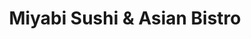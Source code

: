 ---
layout: place
title: "Miyabi Sushi & Asian Bistro"
permalink: /minnesota/excelsior/miyabi-sushi-asian-bistro.html
stateAbbr: MN
stateName: Minnesota
cityName: Excelsior
seo:
  name: "Miyabi Sushi & Asian Bistro"
  type: Restaurant
  links: http://www.miyabiexcelsior.com/
description: "Creative sushi rolls share the menu with Japanese, Chinese & Thai entrees in a relaxed space. Miyabi Sushi & Asian Bistro serves delicious sushi in Excelsior, Minnesota. Try fresh Japanese dishes for a great dining experience. Available for takeout, delivery, lunch, and dinner."
place_id: ChIJSbYhtdsc9ocRftkMpW88M60
photos:
  - name: >-
      places/ChIJSbYhtdsc9ocRftkMpW88M60/photos/AeeoHcJkKRiGQqVAuY4fIvBxttPJ9MacHVZTK7aW3VHNafCxcCIGMQkfFjVUPUle_C60KcPqXwREeqYk3pawrEVhRtihx2XLG5u3Pvh3AV_6Q4gCxlSTgiqF7jeZxmDZTj8jswWRPYr67j5YQxFPqGbZpRs5qjGDmM10Sr4t-oSwAlNBPMMdtpGO-eOlOWAfDf5cMOsHL0jPKseCNfuADcGdG-VQ9oXJBG2F05QF_BBWUWpkZcOcIzT3HowD4Q2QjzQu8Rp89VdABo6gqfBHNW9jmLVmPaDX9A2ApD2FbcnjirP1YR269-4z9XFG-ACKD2P-91eX3DeyW18nO8-iwb01Z4b6Qs8j-TDg1vKQdzWbe3V71gPvlngNv82a62JLS0HyW1gE2toom7QnwFy1dRmvNzIz8k8hblRidgw2EpJJWgsgDYg
    widthPx: 2268
    heightPx: 4032
    authorAttributions:
      - displayName: Corey Geier
        uri: https://maps.google.com/maps/contrib/103694278196123475108
        photoUri: >-
          https://lh3.googleusercontent.com/a-/ALV-UjUF6CuqIpA8EweWBeXDSMnJWMqGXOIsC_YnSTfQO08igtdbOaMN=s100-p-k-no-mo
    flagContentUri: >-
      https://www.google.com/local/imagery/report/?cb_client=maps_api_places.places_api&image_key=!1e10!2sCIHM0ogKEICAgICpr7C3wQE&hl=en-US
    googleMapsUri: >-
      https://www.google.com/maps/place//data=!3m4!1e2!3m2!1sCIHM0ogKEICAgICpr7C3wQE!2e10!4m2!3m1!1s0x87f61cdbb521b649:0xad333c6fa50cd97e
  - name: >-
      places/ChIJSbYhtdsc9ocRftkMpW88M60/photos/AeeoHcJqeQW73KRc3YlIL2AI8_zNAhRh84jUuDQlMa7p49xVG5idWF28VPvUh1uITWskdXnsmn1qtdJPmElJrxPyQc4y2F0jl_KYKsG2RxTgrKjjt8iXBb26XfKIlXJI0K2geS55ZCVfczPxJkDCkA96YWpIDMMPiH0EZmZS6ZhTZw-E9DZ3cQOamzLPg-ZaQTrCdZ2KxaxtcBv2dJ3I_Xj2m2_OHhQKPRTwxkJ2r9ZsnDmXmd5ty0MeNZzQDsz0ktxAzHiEhF99IXn15G1lkqkxnED2tBynno-R707e2EmE5xfojl7mwRSNUBc0Wo2wjzfSWffg2lIL4zZ29bagCo3H19ecjUkocaRe0axrnJliIcA89-lhAMWVgk5ZkBY9v11qBWdnydr1h5JLBMqtfK84iHlgLI1i-eHcKeLHhphUDFYdwVI
    widthPx: 3835
    heightPx: 2157
    authorAttributions:
      - displayName: Mandy Brintlinger
        uri: https://maps.google.com/maps/contrib/115664827711228893365
        photoUri: >-
          https://lh3.googleusercontent.com/a-/ALV-UjU45n5SQsheP7K7l5cWRzfPSNUN1yVu5qfbohmcfSXvkOB5aYrzhg=s100-p-k-no-mo
    flagContentUri: >-
      https://www.google.com/local/imagery/report/?cb_client=maps_api_places.places_api&image_key=!1e10!2sCIHM0ogKEICAgICRyc7nggE&hl=en-US
    googleMapsUri: >-
      https://www.google.com/maps/place//data=!3m4!1e2!3m2!1sCIHM0ogKEICAgICRyc7nggE!2e10!4m2!3m1!1s0x87f61cdbb521b649:0xad333c6fa50cd97e
  - name: >-
      places/ChIJSbYhtdsc9ocRftkMpW88M60/photos/AeeoHcIb8OqYXTO_tHhKNAn-ukFrlY55sHlHcTPXxawxB-HkqD4JgjQMw3MtbDYE3jctmfA8Qk_h1uKVS3YbAi2ZRh9WbHOdfr46i6J4Tk3CaBviT0UMUveNudql5NPYraxZ008tHf-4zXRZg_KcEehzUlNyvH_YJbCvmez870g1lnh_HAI33XHQOHdkNzxOkHk8aBXAgkme9ufVVBFFngUVBkFoRBkZxSOiSJHX1Qj2jeFjyS-uBfy94Wtfos9jPNF4vycQ-K20WxLo450fnTbGeOsEjVm2ZfG8OQxtoHzFvnPUlROSAkq76kwz8JfZ8-5Tj9R-DO9o9JSAw8oxGQltopIJIB9Nbcmd4iotul9orB1rVkCU333jhOOspUesuwdfTPAAJ6PULVwdwU4wANcyoE3uNQ8DKWZ1kVOagy0llerPkFg_
    widthPx: 1284
    heightPx: 1298
    authorAttributions:
      - displayName: Kailey Lin
        uri: https://maps.google.com/maps/contrib/104183293097811316108
        photoUri: >-
          https://lh3.googleusercontent.com/a/ACg8ocJfk_tR_vUr36zzPXv6tjwhF0827P2aMunVcihqqV-sM95uSA=s100-p-k-no-mo
    flagContentUri: >-
      https://www.google.com/local/imagery/report/?cb_client=maps_api_places.places_api&image_key=!1e10!2sCIHM0ogKEICAgIDfiajy4wE&hl=en-US
    googleMapsUri: >-
      https://www.google.com/maps/place//data=!3m4!1e2!3m2!1sCIHM0ogKEICAgIDfiajy4wE!2e10!4m2!3m1!1s0x87f61cdbb521b649:0xad333c6fa50cd97e
  - name: >-
      places/ChIJSbYhtdsc9ocRftkMpW88M60/photos/AeeoHcIoKLudpFyFAQxi52VIO7iV_7zTPt2v_yNWPwsObesD9fAOAi-3IAfWDreXFeSvydcq1SC1lfg_Kt7RiYd4NeRUv5atYCyRbAKb4pQcT-ao--yK46pyBoP2zUQDKILqt9qlIcpbhX-W4FcTZuVE9zp40T-tImQuk8fpl5rWJ_7jKOk51GB5gwtlCaMLDucG4GSXQlaRZJuhAv6jwsVZZekJAOVjbfovZS9rk2upyH5gEic6zu9SUQirD71NxJLrDH4PSq95ezkHfO-dUVBoEYX-vSaH7i7Xt9d5GsMs1bqu_BwkfWe-WyAS0eJkQGmDFUb010zlz_6dyPgakhbSp8Kp-5BVdH7UJEsRfWrSyTO5P1ap3QdGRvxIJZYzHxgvKIRD8FnWI2Nx87ay7m8qLJE2Dcy1enoR0h4uVFGq5XYMKg
    widthPx: 4032
    heightPx: 3024
    authorAttributions:
      - displayName: Jodi Schoenauer
        uri: https://maps.google.com/maps/contrib/102969279802403766467
        photoUri: >-
          https://lh3.googleusercontent.com/a-/ALV-UjXEu_d7_-S6O45sLeWPEt5JFm0gXrdFgpn9vFHuOrl9uzOe-D790A=s100-p-k-no-mo
    flagContentUri: >-
      https://www.google.com/local/imagery/report/?cb_client=maps_api_places.places_api&image_key=!1e10!2sCIHM0ogKEICAgIDb2tW0ew&hl=en-US
    googleMapsUri: >-
      https://www.google.com/maps/place//data=!3m4!1e2!3m2!1sCIHM0ogKEICAgIDb2tW0ew!2e10!4m2!3m1!1s0x87f61cdbb521b649:0xad333c6fa50cd97e
  - name: >-
      places/ChIJSbYhtdsc9ocRftkMpW88M60/photos/AeeoHcLA0wJ6uNYoNALpVSQTYy1V14NqKKshMqedghM4EQt9AN3CAaRTjKm9mkWKwqIaml0zOl8UUuJGnTiJeIPZv8T8UsUR3qUtkq6cEUnH29mjxkv-D6oNWsV9Nq6XhEFGqFtzZJEmBgNW_9_5zE5QfJaA8upyPbIRk2nhwn68Wvxpj0cyFcgBvsJWp9YQC5smCR2zfszTPSTj9bByYd48H45nTlplsLWriXP50evF8GtIPoQk2pyWC1LdEoh73n0i7xv4BdMsD9UV7nqRqNJ4Q2fTafRtqccDlpyQJhhUDk8oAiWz0HnfCx6hjBovHhz9KECIneV6My7L0TM1-dSTY3hm6jz_UkXEU5UtLbtl4VOMbwjdHv_Hv_5c4ONTPs15BfxqUaJR5Tpt-9KtHrrA5_LY8QID9AlQRz95_xjSDF9eEmS5
    widthPx: 1268
    heightPx: 671
    authorAttributions:
      - displayName: Kailey Lin
        uri: https://maps.google.com/maps/contrib/104183293097811316108
        photoUri: >-
          https://lh3.googleusercontent.com/a/ACg8ocJfk_tR_vUr36zzPXv6tjwhF0827P2aMunVcihqqV-sM95uSA=s100-p-k-no-mo
    flagContentUri: >-
      https://www.google.com/local/imagery/report/?cb_client=maps_api_places.places_api&image_key=!1e10!2sCIHM0ogKEICAgIC_6uqCygE&hl=en-US
    googleMapsUri: >-
      https://www.google.com/maps/place//data=!3m4!1e2!3m2!1sCIHM0ogKEICAgIC_6uqCygE!2e10!4m2!3m1!1s0x87f61cdbb521b649:0xad333c6fa50cd97e
  - name: >-
      places/ChIJSbYhtdsc9ocRftkMpW88M60/photos/AeeoHcJXiEE4RIQNzaTKNPmt9iKNE_6cl4X9fXqYBYaUiaO1jyiRXec9nwZhbRTSR_I1f8Y7NMr400UdKi9Hg5KbjIPn7mSfPC-5h_zlm5nNnvq_y7HTpB8TBhOeGbdC19fbNX4fDJsgeWUA0a2XQwlHq0OCzy7u2545U5yn8fjz68FzLWzyTrCbZiRU8O71hMv-EBLTS7Tk52QkhRgqL-j4PvHo7Yc-DsHomjZcAvvOxZt258wZQNpDK3URVjZ8l1ae8eRJNijRQ51Qoljfrys_I9ipjnVzuxJEkjCaWhP4vSn8U7JcAMN4o23C1Th_pkSqv3OkObn0iQfWDyEBW7cTOLM42TxD5sbkyTQdIMIe-PgWGHwTPqGxdJk9VNyGimcsTUTbRI2Tuaut49QAvAfM5fi1tjzJKtkI8gi5bTOkDsB-wODQ
    widthPx: 4032
    heightPx: 3024
    authorAttributions:
      - displayName: Amy M
        uri: https://maps.google.com/maps/contrib/116474453222991012868
        photoUri: >-
          https://lh3.googleusercontent.com/a-/ALV-UjWqqpRuJMJ5ABNwUIm6BGZs0GD8VFN7Kb0ek9NiDwvRqPVVVIL4=s100-p-k-no-mo
    flagContentUri: >-
      https://www.google.com/local/imagery/report/?cb_client=maps_api_places.places_api&image_key=!1e10!2sCIHM0ogKEICAgIDr38WvoQE&hl=en-US
    googleMapsUri: >-
      https://www.google.com/maps/place//data=!3m4!1e2!3m2!1sCIHM0ogKEICAgIDr38WvoQE!2e10!4m2!3m1!1s0x87f61cdbb521b649:0xad333c6fa50cd97e
  - name: >-
      places/ChIJSbYhtdsc9ocRftkMpW88M60/photos/AeeoHcIBV9bzzJM6LySKWWdjNTMf1a76lns8nf4nmgianZLNUClyYxlLXSIfmbFrWfZCGK39mu88oHizVGivSRLibJnb1etUFeQ_G3lyv-jBPhuPWF4hvNF9vjz1CdsrOnUNlxrUEIYtenA-qg-4fO4i7ml815-rb0zY3Nokkjhhgb1TM7sHjagtvpBBeaiZ1Ej4jHa-so4mNN-xDY5KyisIxqAWWzygkGNSCkB2UQks58XRp1iMBxC2REiFs0wfDXXOAimTIvZojZ89mTZJvMJKWmG0plCW0_4VWdlh9e69TjGWtR6H7WYrz5wHf84dI-hv_URXEQtvt3O2WVaIpRVg4ja97FwaKSIxKYvCxMpHxkmYaC7FIkvu0w89sj-orqOfNzsyK7sR8XpEkxoHvP1xdRM8Z_XqZiTKB5k6SQ
    widthPx: 4032
    heightPx: 3024
    authorAttributions:
      - displayName: Dr. Rewati Teeparti, MD, MBBS
        uri: https://maps.google.com/maps/contrib/111443341657989153222
        photoUri: >-
          https://lh3.googleusercontent.com/a-/ALV-UjVTOqMFYIAHU9Le1wDvIKsr3KBm9HCzx_ANhMfFrIsjYrj6ufYwuA=s100-p-k-no-mo
    flagContentUri: >-
      https://www.google.com/local/imagery/report/?cb_client=maps_api_places.places_api&image_key=!1e10!2sCIHM0ogKEICAgID9_sNR&hl=en-US
    googleMapsUri: >-
      https://www.google.com/maps/place//data=!3m4!1e2!3m2!1sCIHM0ogKEICAgID9_sNR!2e10!4m2!3m1!1s0x87f61cdbb521b649:0xad333c6fa50cd97e
  - name: >-
      places/ChIJSbYhtdsc9ocRftkMpW88M60/photos/AeeoHcIkrPZ8QXb45leI8aKz_FnLrzIPARGclBTWu1ICM7byPFZtsehyGQsicV1FlAwyvToK7XRqew6kQOpl2I-7HZBnVA039ITx_STJ7vMd1eG-FIWnolWUbwvstU65bXPIHTTNqAsWLORh35AYLG_mEyNjIwJwfW4LV-fkl3jDLQrO75sZaP0Bn-eaOsAspTfdXS_qVfeb0gx3c9bWSr-p5weaJsl64lFmI5Op55MSQIgVq6fGeDSkgo7i9ALE_dfNh4bZ7iz5f5kqMMTCms8dmquZqMb-ud0gVPrlbe_plUdolBSlDgnqu5jo2Qa8cgAH-tk6LpS8Lyyx-6E3rXtHMM4FXGGcDxIIlmZL79T0gNiCscAZcFwKwyG6onEJkidbcJ8RSdTt5xQUF6aG32k7K8YvePhUV9ksM7UIz9xyQkE1P79r
    widthPx: 4032
    heightPx: 2268
    authorAttributions:
      - displayName: Corey Geier
        uri: https://maps.google.com/maps/contrib/103694278196123475108
        photoUri: >-
          https://lh3.googleusercontent.com/a-/ALV-UjUF6CuqIpA8EweWBeXDSMnJWMqGXOIsC_YnSTfQO08igtdbOaMN=s100-p-k-no-mo
    flagContentUri: >-
      https://www.google.com/local/imagery/report/?cb_client=maps_api_places.places_api&image_key=!1e10!2sCIHM0ogKEICAgICpr_DQxgE&hl=en-US
    googleMapsUri: >-
      https://www.google.com/maps/place//data=!3m4!1e2!3m2!1sCIHM0ogKEICAgICpr_DQxgE!2e10!4m2!3m1!1s0x87f61cdbb521b649:0xad333c6fa50cd97e
  - name: >-
      places/ChIJSbYhtdsc9ocRftkMpW88M60/photos/AeeoHcIq0Dl4J93cgAMfdvXHspnrHjpQEhwHtVaj1gUoyXesFYqiKY60uPkUFlZk7TkxwL9PuaFxZJCW9MctyiO42BwKHQXXS4VJBelaVHlFxpAuXy6Sglqh5YMeteYMmUBpj5mcNXJxlsz_1etwUGRiJn3HGH8xGiX4Tje0BFBBZpBQci7LT6jzE6UFr6kEagFYVwF-6NyXMP0-8itSpYUuKJpqrQRywtbu_hHmLo_74HXC10JoYx4uWDL8UKhc_-FqdSxztecp7wm7na4lvXIQdOi6YgxXJyxIwIspzrTvs6xAJD8GSwW6Ng-7GY6x5ttASUyrY9wuqKhQlaF9nlOL9OdZRKOHk5f_b-m8JVsg5IJpZmAzUjFPr6DQTzO91IixfRxX_tXMzQvyvnhZrqN715hUL1aIvaGnv5PRdiy19L-Ous0K
    widthPx: 4032
    heightPx: 3024
    authorAttributions:
      - displayName: Jessie Villarreal
        uri: https://maps.google.com/maps/contrib/117172167649224196159
        photoUri: >-
          https://lh3.googleusercontent.com/a-/ALV-UjVleKBS8K5d9iRdlg1CO8OWfo5q6yg3gcrxq-CUDw-J_-54fnnDUA=s100-p-k-no-mo
    flagContentUri: >-
      https://www.google.com/local/imagery/report/?cb_client=maps_api_places.places_api&image_key=!1e10!2sCIHM0ogKEICAgIClmbjLogE&hl=en-US
    googleMapsUri: >-
      https://www.google.com/maps/place//data=!3m4!1e2!3m2!1sCIHM0ogKEICAgIClmbjLogE!2e10!4m2!3m1!1s0x87f61cdbb521b649:0xad333c6fa50cd97e
  - name: >-
      places/ChIJSbYhtdsc9ocRftkMpW88M60/photos/AeeoHcIxbtwUE6ikqKkTGVN2BKyLf0A_f9U7ewDg6060dFXjTRFwNwZT2sDQSNsGuoYl8UP6V7BBXIHaLNr4qveVe6Oa0hQ_SYuS_tGv-b0Qa3uN3IlWpvsWzzmvqy7H8bD7TrcFcNsoBYvVqqnDoLn_AD5V0FTROLB99DC89eAQ9MOEfSpsulmgP-yISwyi2EZV99RJbUmEFqtwn22m18XP_8fcNRBJlbCK0XiWn_E4CCG9OUZDqvZvF-3CMBTDaDtJ6GbCnJ3JyEfvHC_rIibkVS4vpFBIomAi9CMZEhanM1a45zKB3HfxsoEfrfd3Tkbtj81roPdgAccWADByZbaKZgJ4an2VKndJw67TpByjVe_GsDuXjizS1Uxwe5uZNduyOgm90cGwFZoltjTC16sumX0yHDQtlyXoGIiZaQhfvbXsAa0
    widthPx: 4032
    heightPx: 2268
    authorAttributions:
      - displayName: Corey Geier
        uri: https://maps.google.com/maps/contrib/103694278196123475108
        photoUri: >-
          https://lh3.googleusercontent.com/a-/ALV-UjUF6CuqIpA8EweWBeXDSMnJWMqGXOIsC_YnSTfQO08igtdbOaMN=s100-p-k-no-mo
    flagContentUri: >-
      https://www.google.com/local/imagery/report/?cb_client=maps_api_places.places_api&image_key=!1e10!2sCIHM0ogKEICAgICpr7Cv9gE&hl=en-US
    googleMapsUri: >-
      https://www.google.com/maps/place//data=!3m4!1e2!3m2!1sCIHM0ogKEICAgICpr7Cv9gE!2e10!4m2!3m1!1s0x87f61cdbb521b649:0xad333c6fa50cd97e
address: '400 Water St #100, Excelsior, MN 55331, USA'
street: '400 Water St #100'
city: Excelsior
state: MN
zip: '55331'
country: USA
neighborhood: null
latitude: '44.900968'
longitude: '-93.568851'
accessibility_options:
  wheelchairAccessibleParking: true
  wheelchairAccessibleEntrance: true
  wheelchairAccessibleRestroom: true
  wheelchairAccessibleSeating: true
business_status: OPERATIONAL
name: Miyabi Sushi & Asian Bistro
google_maps_links:
  directionsUri: >-
    https://www.google.com/maps/dir//''/data=!4m7!4m6!1m1!4e2!1m2!1m1!1s0x87f61cdbb521b649:0xad333c6fa50cd97e!3e0
  placeUri: https://maps.google.com/?cid=12480385442581895550
  writeAReviewUri: >-
    https://www.google.com/maps/place//data=!4m3!3m2!1s0x87f61cdbb521b649:0xad333c6fa50cd97e!12e1
  reviewsUri: >-
    https://www.google.com/maps/place//data=!4m4!3m3!1s0x87f61cdbb521b649:0xad333c6fa50cd97e!9m1!1b1
  photosUri: >-
    https://www.google.com/maps/place//data=!4m3!3m2!1s0x87f61cdbb521b649:0xad333c6fa50cd97e!10e5
primary_type: Japanese Restaurant
opening_hours:
  regular: null
  current: null
secondary_opening_hours:
  regular:
    weekdayDescriptions: null
    type: null
  current:
    weekdayDescriptions: null
    type: null
phone: (952) 855-4000
price_level: PRICE_LEVEL_EXPENSIVE
price_range: null
rating: '4.3'
rating_count: 0
website: http://www.miyabiexcelsior.com/
reviews:
  - name: >-
      places/ChIJSbYhtdsc9ocRftkMpW88M60/reviews/ChZDSUhNMG9nS0VJQ0FnSUNkME12N1NnEAE
    relativePublishTimeDescription: a year ago
    rating: 4
    text:
      text: >-
        The sushi was good. We got two different rolls, but they ended up being
        pretty much the same. That was our bad when ordering, since we wanted to
        try two different kinds. We also got the kobe beef and veggies with rice
        and would recommend it.
      languageCode: en
    originalText:
      text: >-
        The sushi was good. We got two different rolls, but they ended up being
        pretty much the same. That was our bad when ordering, since we wanted to
        try two different kinds. We also got the kobe beef and veggies with rice
        and would recommend it.
      languageCode: en
    authorAttribution:
      displayName: Abby Bruckelmyer
      uri: https://www.google.com/maps/contrib/112393107051816431977/reviews
      photoUri: >-
        https://lh3.googleusercontent.com/a/ACg8ocI1qQvTQidHJTXL6-3N0-RcrwLwesik0RC2_WiVR1EnMTS0CA=s128-c0x00000000-cc-rp-mo-ba2
    publishTime: '2024-02-10T03:42:16.226704Z'
    flagContentUri: >-
      https://www.google.com/local/review/rap/report?postId=ChZDSUhNMG9nS0VJQ0FnSUNkME12N1NnEAE&d=17924085&t=1
    googleMapsUri: >-
      https://www.google.com/maps/reviews/data=!4m6!14m5!1m4!2m3!1sChZDSUhNMG9nS0VJQ0FnSUNkME12N1NnEAE!2m1!1s0x87f61cdbb521b649:0xad333c6fa50cd97e
  - name: >-
      places/ChIJSbYhtdsc9ocRftkMpW88M60/reviews/ChZDSUhNMG9nS0VJQ0FnTUNBanZQQVB3EAE
    relativePublishTimeDescription: 2 months ago
    rating: 5
    text:
      text: >-
        Miyabi has got to be the best takeout experience I have had in the Twin
        Cities. When you get your food, it is packaged so well you could air
        drop it and it would stay intact. The bag itself is reusable, and made
        out of cloth, like the kind you would find at a grocery store. Really a
        next level takeout experience, and the food is always incredible.
        Absolutely become a patron of Miyabi Sushi if you aren't already. 🍣
      languageCode: en
    originalText:
      text: >-
        Miyabi has got to be the best takeout experience I have had in the Twin
        Cities. When you get your food, it is packaged so well you could air
        drop it and it would stay intact. The bag itself is reusable, and made
        out of cloth, like the kind you would find at a grocery store. Really a
        next level takeout experience, and the food is always incredible.
        Absolutely become a patron of Miyabi Sushi if you aren't already. 🍣
      languageCode: en
    authorAttribution:
      displayName: Zachary Phelps
      uri: https://www.google.com/maps/contrib/112006315080032309238/reviews
      photoUri: >-
        https://lh3.googleusercontent.com/a-/ALV-UjWkFE2Xs2mhS1uHvvig4hwEAKYjFJzCzCN8PXjY11FTg3qqCPB3=s128-c0x00000000-cc-rp-mo-ba3
    publishTime: '2025-01-31T21:35:41.431003Z'
    flagContentUri: >-
      https://www.google.com/local/review/rap/report?postId=ChZDSUhNMG9nS0VJQ0FnTUNBanZQQVB3EAE&d=17924085&t=1
    googleMapsUri: >-
      https://www.google.com/maps/reviews/data=!4m6!14m5!1m4!2m3!1sChZDSUhNMG9nS0VJQ0FnTUNBanZQQVB3EAE!2m1!1s0x87f61cdbb521b649:0xad333c6fa50cd97e
  - name: >-
      places/ChIJSbYhtdsc9ocRftkMpW88M60/reviews/ChdDSUhNMG9nS0VJQ0FnSURSaXRlaHBBRRAB
    relativePublishTimeDescription: a year ago
    rating: 5
    text:
      text: >-
        We stopped here last night on our way home from the cities.  They were
        packed, but the service was outstanding.  Our waitress was beyond kind
        and the food was spectacular. So flavorful. The snow mountain roll was
        one of the most delicious pieces of sushi I've ever had. My teriyaki
        shrimp was some of the best I've ever had and my husband loved the kobe
        style beef. Loved the atmosphere and the display of the food. 10/10
        would recommend.
      languageCode: en
    originalText:
      text: >-
        We stopped here last night on our way home from the cities.  They were
        packed, but the service was outstanding.  Our waitress was beyond kind
        and the food was spectacular. So flavorful. The snow mountain roll was
        one of the most delicious pieces of sushi I've ever had. My teriyaki
        shrimp was some of the best I've ever had and my husband loved the kobe
        style beef. Loved the atmosphere and the display of the food. 10/10
        would recommend.
      languageCode: en
    authorAttribution:
      displayName: Andrea Worm
      uri: https://www.google.com/maps/contrib/115064703538660996109/reviews
      photoUri: >-
        https://lh3.googleusercontent.com/a/ACg8ocLdtCdjuGoFsw1DcrY0JTqPifmKN3uXEHx2U2Xf_OnRL_aVKw=s128-c0x00000000-cc-rp-mo-ba2
    publishTime: '2023-04-22T12:15:18.782263Z'
    flagContentUri: >-
      https://www.google.com/local/review/rap/report?postId=ChdDSUhNMG9nS0VJQ0FnSURSaXRlaHBBRRAB&d=17924085&t=1
    googleMapsUri: >-
      https://www.google.com/maps/reviews/data=!4m6!14m5!1m4!2m3!1sChdDSUhNMG9nS0VJQ0FnSURSaXRlaHBBRRAB!2m1!1s0x87f61cdbb521b649:0xad333c6fa50cd97e
  - name: >-
      places/ChIJSbYhtdsc9ocRftkMpW88M60/reviews/ChdDSUhNMG9nS0VJQ0FnTUNRLUtHeW5RRRAB
    relativePublishTimeDescription: a month ago
    rating: 4
    text:
      text: >-
        I had a good experience and the vibe was good but my friend's sweet
        potato was undercooked and I asked for cooked sushi rolls and only
        received the raw equivalents. Half the order was correct and the other
        half was wrong. Our server brought us the wrong meal a couple of times
        too but we tried to give the benefit of the doubt since it was the end
        of a rush.
      languageCode: en
    originalText:
      text: >-
        I had a good experience and the vibe was good but my friend's sweet
        potato was undercooked and I asked for cooked sushi rolls and only
        received the raw equivalents. Half the order was correct and the other
        half was wrong. Our server brought us the wrong meal a couple of times
        too but we tried to give the benefit of the doubt since it was the end
        of a rush.
      languageCode: en
    authorAttribution:
      displayName: William Toney
      uri: https://www.google.com/maps/contrib/110849703691205766832/reviews
      photoUri: >-
        https://lh3.googleusercontent.com/a-/ALV-UjU2wvtny-ctNGbxZ645xcdURtnihsRY8m5Ux2hD0ajeyMpFedaBcA=s128-c0x00000000-cc-rp-mo-ba4
    publishTime: '2025-03-01T22:42:58.506086Z'
    flagContentUri: >-
      https://www.google.com/local/review/rap/report?postId=ChdDSUhNMG9nS0VJQ0FnTUNRLUtHeW5RRRAB&d=17924085&t=1
    googleMapsUri: >-
      https://www.google.com/maps/reviews/data=!4m6!14m5!1m4!2m3!1sChdDSUhNMG9nS0VJQ0FnTUNRLUtHeW5RRRAB!2m1!1s0x87f61cdbb521b649:0xad333c6fa50cd97e
  - name: >-
      places/ChIJSbYhtdsc9ocRftkMpW88M60/reviews/ChdDSUhNMG9nS0VJQ0FnTURnMHF1Y3VBRRAB
    relativePublishTimeDescription: a month ago
    rating: 5
    text:
      text: >-
        My favorite sushi place! Every roll we’ve tried is great, cooked or raw.
        My husband and I love going on our lunch break and ordering off their
        lunch menu, it’s a great deal! Other than sushi, they have great egg
        rolls, spicy edamame, wontons, and sweet and sour chicken.
      languageCode: en
    originalText:
      text: >-
        My favorite sushi place! Every roll we’ve tried is great, cooked or raw.
        My husband and I love going on our lunch break and ordering off their
        lunch menu, it’s a great deal! Other than sushi, they have great egg
        rolls, spicy edamame, wontons, and sweet and sour chicken.
      languageCode: en
    authorAttribution:
      displayName: Claire Wick
      uri: https://www.google.com/maps/contrib/111241921413053826514/reviews
      photoUri: >-
        https://lh3.googleusercontent.com/a/ACg8ocKD9sNzC767buSp-ZLxrEk39sAMt-S7jprZ04zRNQHKgi1U1A=s128-c0x00000000-cc-rp-mo
    publishTime: '2025-02-23T18:06:58.665932Z'
    flagContentUri: >-
      https://www.google.com/local/review/rap/report?postId=ChdDSUhNMG9nS0VJQ0FnTURnMHF1Y3VBRRAB&d=17924085&t=1
    googleMapsUri: >-
      https://www.google.com/maps/reviews/data=!4m6!14m5!1m4!2m3!1sChdDSUhNMG9nS0VJQ0FnTURnMHF1Y3VBRRAB!2m1!1s0x87f61cdbb521b649:0xad333c6fa50cd97e
parking_options:
  freeParkingLot: true
  freeStreetParking: true
  valetParking: false
payment_options:
  acceptsCreditCards: true
  acceptsDebitCards: true
  acceptsCashOnly: false
  acceptsNfc: true
allow_dogs: null
curbside_pickup: null
delivery: true
dine_in: true
good_for_children: null
good_for_groups: true
good_for_sports: false
live_music: false
menu_for_children: false
outdoor_seating: true
reservable: true
restroom: true
serves_beer: true
serves_breakfast: false
serves_brunch: false
serves_cocktails: true
serves_coffee: true
serves_dinner: true
serves_dessert: true
serves_lunch: true
serves_vegetarian_food: true
serves_wine: true
takeout: true
update_category: essentials
summary: >-
  Creative sushi rolls share the menu with Japanese, Chinese & Thai entrees in a
  relaxed space.

---